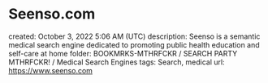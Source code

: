 # Seenso.com

created: October 3, 2022 5:06 AM (UTC)
description: Seenso is a semantic medical search engine dedicated to promoting public health education and self-care at home
folder: BOOKMRKS-MTHRFCKR / SEARCH PARTY MTHRFCKR! / Medical Search Engines
tags: Search, medical
url: https://www.seenso.com